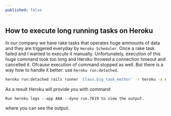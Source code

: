 ```yaml
---
published: false
---
```

## How to execute long running tasks on Heroku

In our company we have rake tasks that operates huge ammounts of data and they are triggered everyday by `Heroku Scheduler`. Once a rake task failed and I wanted to execute it manually. Unfortunately, execution of this huge command took too long and Heroku throwed a connection timeout and cancelled it. Ofcause execution of command stopped as well. But there is a way how to handle it better: use `heroku run:detached`.

```sh
heroku run:detached rails runner 'Class.big_task_methor' -r heroku -a App
```

As a result Heroku will provide you with command 

```
Run heroku logs --app AAA --dyno run.7619 to view the output.
```

where you can see the output.